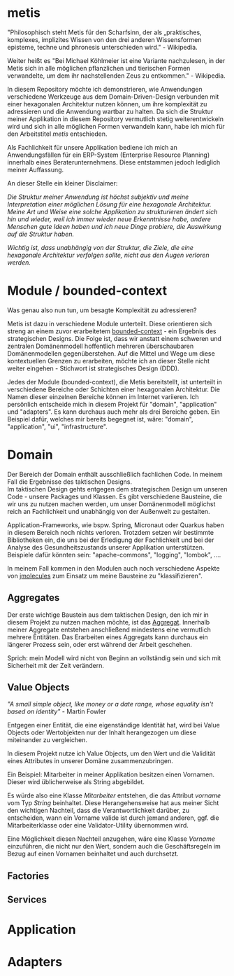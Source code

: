 # metis

"Philosophisch steht Metis für den Scharfsinn, der als „praktisches, komplexes, implizites Wissen von den drei anderen
Wissensformen episteme, techne und phronesis unterschieden wird." - Wikipedia.

Weiter heißt es "Bei Michael Köhlmeier ist eine Variante nachzulesen, in der Metis sich in alle möglichen pflanzlichen
und tierischen Formen verwandelte, um dem ihr nachstellenden Zeus zu entkommen." - Wikipedia.

In diesem Repository möchte ich demonstrieren, wie Anwendungen verschiedene Werkzeuge aus dem Domain-Driven-Design
verbunden mit einer hexagonalen Architektur nutzen können, um ihre komplexität zu adressieren und die Anwendung wartbar
zu halten. Da sich die Struktur meiner Applikation in diesem Repository vermutlich stetig weiterentwickeln wird und sich
in alle möglichen Formen verwandeln kann, habe ich mich für den Arbeitstitel <i>metis</i> entschieden.

Als Fachlichkeit für unsere Applikation bediene ich mich an Anwendungsfällen für ein ERP-System (Enterprise Resource
Planning) innerhalb eines Beraterunternehmens. Diese entstammen jedoch lediglich meiner Auffassung.

An dieser Stelle ein kleiner Disclaimer:

<i>Die Struktur meiner Anwendung ist höchst subjektiv und meine Interpretation einer möglichen Lösung für eine
hexagonale Architektur. Meine Art und Weise eine solche Applikation zu strukturieren ändert sich hin und wieder,
weil ich immer wieder neue Erkenntnisse habe, andere Menschen gute Ideen haben und ich neue Dinge probiere, die
Auswirkung auf die Struktur haben.

Wichtig ist, dass unabhängig von der Struktur, die Ziele, die eine hexagonale Architektur verfolgen sollte, nicht aus
den Augen verloren werden.
</i>

# Module / bounded-context

Was genau also nun tun, um besagte Komplexität zu adressieren?

Metis ist dazu in verschiedene Module unterteilt. Diese orientieren sich streng an einem zuvor
erarbeitetem [bounded-context](https://martinfowler.com/bliki/BoundedContext.html) - ein Ergebnis des strategischen
Designs. Die Folge ist, dass wir anstatt einem schweren und zentralen Domänenmodell hoffentlich mehreren überschaubaren
Domänenmodellen gegenüberstehen. Auf die Mittel und Wege um diese kontextuellen Grenzen zu erarbeiten, möchte ich an
dieser Stelle nicht weiter eingehen - Stichwort ist strategisches Design (DDD).

Jedes der Module (bounded-context), die Metis bereitstellt, ist unterteilt in verschiedene Bereiche oder Schichten einer
hexagonalen Architektur. Die Namen dieser einzelnen Bereiche können im Internet variieren. Ich persönlich entscheide
mich in diesem Projekt für "domain", "application" und "adapters". Es kann durchaus auch mehr als drei Bereiche geben.
Ein Beispiel dafür, welches mir bereits begegnet ist, wäre: "domain", "application", "ui", "infrastructure".

# Domain

Der Bereich der Domain enthält ausschließlich fachlichen Code. In meinem Fall die Ergebnisse des taktischen Designs.  
Im taktischen Design gehts entgegen dem strategischen Design um unseren Code - unsere Packages und Klassen.
Es gibt verschiedene Bausteine, die wir uns zu nutzen machen werden, um unser Domänenmodell möglichst reich an
Fachlichkeit und unabhängig von der Außenwelt zu gestalten.

Application-Frameworks, wie bspw. Spring, Micronaut oder Quarkus haben in diesem Bereich noch nichts verloren.
Trotzdem setzen wir bestimmte Bibliotheken ein, die uns bei der Erledigung der Fachlichkeit und bei der Analyse des
Gesundheitszustands unserer Applikation unterstützen.
Beispiele dafür könnten sein: "apache-commons", "logging", "lombok", ....

In meinem Fall kommen in den Modulen auch noch verschiedene Aspekte
von [jmolecules](https://github.com/xmolecules/jmolecules) zum Einsatz um meine Bausteine zu "klassifizieren".

## Aggregates

Der erste wichtige Baustein aus dem taktischen Design, den ich mir in diesem Projekt zu nutzen machen möchte,
ist das [Aggregat](https://martinfowler.com/bliki/DDD_Aggregate.html). Innerhalb meiner Aggregate entstehen anschließend
mindestens eine vermutlich mehrere Entitäten. Das Erarbeiten eines Aggregats kann durchaus ein längerer Prozess sein,
oder erst während der Arbeit geschehen.

Sprich: mein Modell wird nicht von Beginn an vollständig sein und sich mit Sicherheit mit der Zeit verändern.

## Value Objects

<i>"A small simple object, like money or a date range, whose equality isn't based on identity"</i> - Martin Fowler

Entgegen einer Entität, die eine eigenständige Identität hat, wird bei Value Objects oder Wertobjekten nur der Inhalt
herangezogen um diese miteinander zu vergleichen.

In diesem Projekt nutze ich Value Objects, um den Wert und die Validität eines Attributes in unserer Domäne
zusammenzubringen.

Ein Beispiel: Mitarbeiter in meiner Applikation besitzen einen Vornamen. Dieser wird üblicherweise als String
abgebildet.

Es würde also eine Klasse <i>Mitarbeiter</i> entstehen, die das Attribut <i>vorname</i> vom Typ <i>String</i>
beinhaltet.
Diese Herangehensweise hat aus meiner Sicht den wichtigen Nachteil, dass die Verantwortlichkeit darüber, zu entscheiden,
wann ein Vorname valide ist durch jemand anderen, ggf. die Mitarbeiterklasse oder eine Validator-Utility übernommen
wird.

Eine Möglichkeit diesen Nachteil anzugehen, wäre eine Klasse <i>Vorname</i> einzuführen, die nicht nur den Wert, sondern
auch die Geschäftsregeln im Bezug auf einen Vornamen beinhaltet und auch durchsetzt.

## Factories

## Services

# Application

# Adapters

